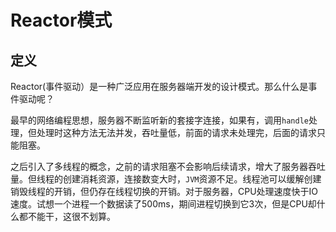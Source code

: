 # Reactor模式

## 定义

Reactor(事件驱动）是一种广泛应用在服务器端开发的设计模式。那么什么是事件驱动呢？

最早的网络编程思想，服务器不断监听新的套接字连接，如果有，调用`handle`处理，但处理时这种方法无法并发，吞吐量低，前面的请求未处理完，后面的请求只能阻塞。

之后引入了多线程的概念，之前的请求阻塞不会影响后续请求，增大了服务器吞吐量。但线程的创建消耗资源，连接数变大时，`JVM`资源不足。线程池可以缓解创建销毁线程的开销，但仍存在线程切换的开销。对于服务器，CPU处理速度快于IO速度。试想一个进程一个数据读了500ms，期间进程切换到它3次，但是CPU却什么都不能干，这很不划算。

